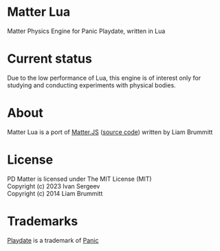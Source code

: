 # Matter Lua

Matter Physics Engine for Panic Playdate, written in Lua

# Current status

Due to the low performance of Lua, this engine is of interest only for studying and conducting experiments with physical bodies.


# About

Matter Lua is a port of [Matter.JS](https://brm.io/matter-js/) ([source code](https://github.com/liabru/matter-js)) written by Liam Brummitt


# License

PD Matter is licensed under The MIT License (MIT)\
Copyright (c) 2023 Ivan Sergeev\
Copyright (c) 2014 Liam Brummitt

# Trademarks

[Playdate](https://play.date/) is a trademark of [Panic](https://panic.com/)
